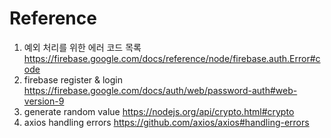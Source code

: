 # Reference

1. 예외 처리를 위한 에러 코드 목록
   <https://firebase.google.com/docs/reference/node/firebase.auth.Error#code>
1. firebase register & login
   <https://firebase.google.com/docs/auth/web/password-auth#web-version-9>
1. generate random value
   <https://nodejs.org/api/crypto.html#crypto>
1. axios handling errors
   <https://github.com/axios/axios#handling-errors>
